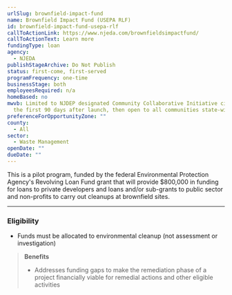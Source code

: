 ```yaml
---
urlSlug: brownfield-impact-fund
name: Brownfield Impact Fund (USEPA RLF)
id: brownfield-impact-fund-usepa-rlf
callToActionLink: https://www.njeda.com/brownfieldsimpactfund/
callToActionText: Learn more
fundingType: loan
agency:
  - NJEDA
publishStageArchive: Do Not Publish
status: first-come, first-served
programFrequency: one-time
businessStage: both
employeesRequired: n/a
homeBased: no
mwvb: Limited to NJDEP designated Community Collaborative Initiative cities for
  the first 90 days after launch, then open to all communities state-wide
preferenceForOpportunityZone: ""
county:
  - All
sector:
  - Waste Management
openDate: ""
dueDate: ""
---
```


This is a pilot program, funded by the federal Environmental Protection Agency's Revolving Loan Fund grant that will provide $800,000 in funding for loans to private developers and loans and/or sub-grants to public sector and non-profits to carry out cleanups at brownfield sites.

---
### Eligibility

* Funds must be allocated to environmental cleanup (not assessment or investigation)

>**Benefits**
>* Addresses funding gaps to make the remediation phase of a project financially viable for remedial actions and other eligible activities


